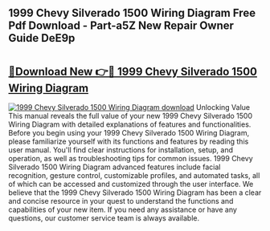## 1999 Chevy Silverado 1500 Wiring Diagram Free Pdf Download - Part-a5Z New Repair Owner Guide DeE9p

# <h2><a href="http://dfukkb6.blite.top/?on=1999+Chevy+Silverado+1500+Wiring+Diagram">🔗Download New 👉🔴 1999 Chevy Silverado 1500 Wiring Diagram</a></h2>

[![1999 Chevy Silverado 1500 Wiring Diagram download](https://i.imgur.com/lujVjoI.png)](http://dfukkb6.blite.top/?on=1999+Chevy+Silverado+1500+Wiring+Diagram)
Unlocking Value This manual reveals the full value of your new 1999 Chevy Silverado 1500 Wiring Diagram with detailed explanations of features and functionalities. Before you begin using your 1999 Chevy Silverado 1500 Wiring Diagram, please familiarize yourself with its functions and features by reading this user manual. You'll find clear instructions for installation, setup, and operation, as well as troubleshooting tips for common issues. 1999 Chevy Silverado 1500 Wiring Diagram advanced features include facial recognition, gesture control, customizable profiles, and automated tasks, all of which can be accessed and customized through the user interface. We believe that the 1999 Chevy Silverado 1500 Wiring Diagram has been a clear and concise resource in your quest to understand the functions and capabilities of your new item. If you need any assistance or have any questions, our customer service team is always available.
